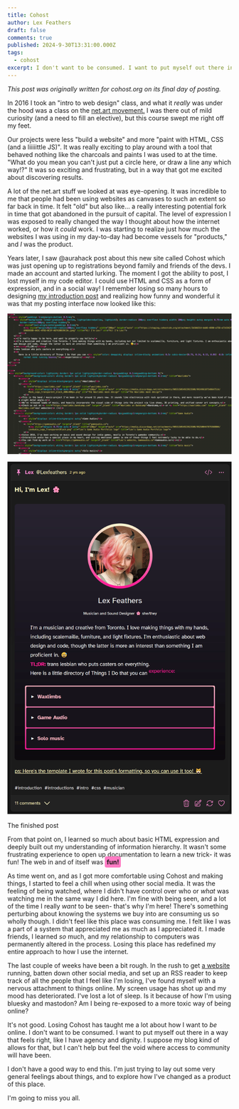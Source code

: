 ```yaml
---
title: Cohost
author: Lex Feathers
draft: false
comments: true
published: 2024-9-30T13:31:00.000Z
tags:
  - cohost
excerpt: I don't want to be consumed. I want to put myself out there in a way that feels right, like I have agency and dignity. 
---
```


_This post was originally written for cohost.org on its final day of posting._

In 2016 I took an "intro to web design" class, and what it _really_ was under the hood was a class on the [net.art movement.](https://en.wikipedia.org/wiki/Net.art) I was there out of mild curiosity (and a need to fill an elective), but this course swept me right off my feet. 

Our projects were less "build a website" and more "paint with HTML, CSS (and a liiiiittle JS)". It was really exciting to play around with a tool that behaved nothing like the charcoals and paints I was used to at the time. "What do you mean you can't just put a circle here, or draw a line any which way!?"
It was so exciting and frustrating, but in a way that got me excited about discovering results. 

A lot of the net.art stuff we looked at was eye-opening. It was incredible to me that people had been using websites as canvases to such an extent so far back in time. It felt "old" but also like... a really interesting potential fork in time that got abandoned in the pursuit of capital. 
The level of expression I was exposed to really changed the way I thought about how the internet worked, or how it _could_ work. I was starting to realize just how much the websites I was using in my day-to-day had become vessels for "products," and _I_ was the product. 

Years later, I saw @aurahack post about this new site called Cohost which was just opening up to registrations beyond family and friends of the devs. I made an account and started lurking. The moment I got the ability to post, I lost myself in my code editor. I could use HTML and CSS as a form of expression, and in a social way! I remember losing so many hours to designing [my introduction post](https://cohost.org/Lexfeathers/post/25497-hi-i-m-lex) and realizing how funny and wonderful it was that my posting interface now looked like this:

![A screenshot of a code editor full of html with inline CSS. It is a mess.](/uploads/cohost_posting_2022-07-01.png)

![A screenshot of my cohost introduction post](/uploads/cohost_introduction_post.gif)
<figcaption>The finished post</figcaption>

From that point on, I learned so much about basic HTML expression and deeply built out my understanding of information hierarchy. It wasn't some frustrating experience to open up documentation to learn a new trick- it was fun! The web in and of itself was <span style="padding: 4px; background-color: #ff7ac3; color: #1a1a1a; font-weight: bold; border-radius: 4px;">fun!</span>

As time went on, and as I got more comfortable using Cohost and making things, I started to feel a chill when using other social media. It was the feeling of being watched, where I didn't have control over who or _what_ was watching me in the same way I did here. 
I'm fine with being seen, and a lot of the time I really _want_ to be seen- that's why I'm here! There's something perturbing about knowing the systems we buy into are consuming us so wholly though. I didn't feel like this place was consuming me. I felt like I was a part of a system that appreciated me as much as I appreciated it. I made friends, I learned _so_ much, and my relationship to computers was permanently altered in the process. Losing this place has redefined my entire approach to how I use the internet.

The last couple of weeks have been a bit rough. In the rush to get [a website](https://lexfeathers.ca) running, batten down other social media, and set up an RSS reader to keep track of all the people that I feel like I'm losing, I've found myself with a nervous attachment to things online. My screen usage has shot up and my mood has deteriorated. I've lost a lot of sleep. Is it because of how I'm using bluesky and mastodon? Am I being re-exposed to a more toxic way of being online?

It's not good. Losing Cohost has taught me a lot about how I want to _be_ online. I don't want to be consumed. I want to put myself out there in a way that feels right, like I have agency and dignity. 
I suppose my blog kind of allows for that, but I can't help but feel the void where access to community will have been.

I don't have a good way to end this. I'm just trying to lay out some very general feelings about things, and to explore how I've changed as a product of this place.

I'm going to miss you all. 